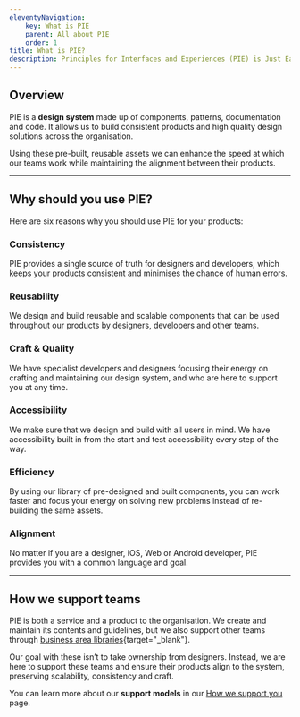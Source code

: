 ```yaml
---
eleventyNavigation:
    key: What is PIE
    parent: All about PIE
    order: 1
title: What is PIE?
description: Principles for Interfaces and Experiences (PIE) is Just Eat Takeaway’s global design system.
---
```


## Overview

PIE is a **design system** made up of components, patterns, documentation and code. It allows us to build consistent products and high quality design solutions across the organisation.

Using these pre-built, reusable assets we can enhance the speed at which our teams work while maintaining the alignment between their products.

---

## Why should you use PIE?

Here are six reasons why you should use PIE for your products:

### Consistency

PIE provides a single source of truth for designers and developers, which keeps your products consistent and minimises the chance of human errors.

### Reusability

We design and build reusable and scalable components that can be used throughout our products by designers, developers and other teams.

### Craft & Quality

We have specialist developers and designers focusing their energy on crafting and maintaining our design system, and who are here to support you at any time.

### Accessibility

We make sure that we design and build with all users in mind. We have accessibility built in from the start and test accessibility every step of the way.

### Efficiency

By using our library of pre-designed and built components, you can work faster and focus your energy on solving new problems instead of re-building the same assets.

### Alignment

No matter if you are a designer, iOS, Web or Android developer, PIE provides you with a common language and goal.

---

## How we support teams

PIE is both a service and a product to the organisation. We create and maintain its contents and guidelines, but we also support other teams through [business area libraries](https://www.figma.com/file/KND7Higqcvksz7WkXRKLHm/PIE-Microsite?node-id=3204%3A188255&t=CBkGw0yndbtBW9TK-0){target="_blank"}.

Our goal with these isn’t to take ownership from designers. Instead, we are here to support these teams and ensure their products align to the system, preserving scalability, consistency and craft.

You can learn more about our **support models** in our [How we support you](/designers/how-we-support-you) page.

